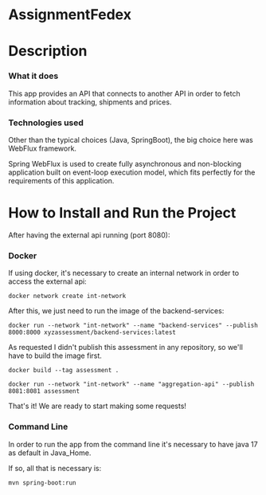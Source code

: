 # AssignmentFedex

# Description

### What it does
This app provides an API that connects to another API in order to fetch information about tracking, shipments and prices.

### Technologies used
Other than the typical choices (Java, SpringBoot), the big choice here was WebFlux framework.

Spring WebFlux is used to create fully asynchronous and non-blocking application built on event-loop execution model, which fits perfectly for the
requirements of this application.

# How to Install and Run the Project

After having the external api running (port 8080):

### Docker

If using docker, it's necessary to create an internal network in order
to access the external api:
```
docker network create int-network
```
After this, we just need to run the image of the backend-services:
```
docker run --network "int-network" --name "backend-services" --publish 8000:8000 xyzassessment/backend-services:latest
```

As requested I didn't publish this assessment in any repository, so we'll have to build the image first.
```
docker build --tag assessment .
```
```
docker run --network "int-network" --name "aggregation-api" --publish 8081:8081 assessment
```
That's it! We are ready to start making some requests!

### Command Line
In order to run the app from the command line it's necessary
to have java 17 as default in Java_Home.

If so, all that is necessary is:
```
mvn spring-boot:run
```

